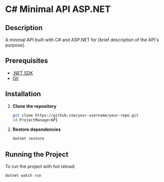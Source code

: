 # C# Minimal API ASP.NET

## Description

A minimal API built with C# and ASP.NET for [brief description of the API's purpose].

## Prerequisites

- [.NET SDK](https://dotnet.microsoft.com/download)
- [Git](https://git-scm.com/downloads)

## Installation

1. **Clone the repository**

   ```bash
   git clone https://github.com/your-username/your-repo.git
   cd ProjectManagerAPI
   ```

2. **Restore dependencies**
   ```bash
   dotnet restore
   ```

## Running the Project

To run the project with hot reload:

```bash
dotnet watch run
```
